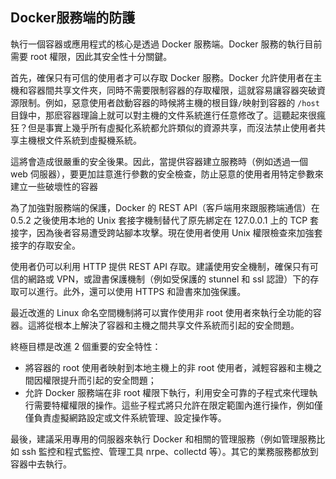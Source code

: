 ## Docker服務端的防護
執行一個容器或應用程式的核心是透過 Docker 服務端。Docker 服務的執行目前需要 root 權限，因此其安全性十分關鍵。

首先，確保只有可信的使用者才可以存取 Docker 服務。Docker 允許使用者在主機和容器間共享文件夾，同時不需要限制容器的存取權限，這就容易讓容器突破資源限制。例如，惡意使用者啟動容器的時候將主機的根目錄`/`映射到容器的 `/host` 目錄中，那麽容器理論上就可以對主機的文件系統進行任意修改了。這聽起來很瘋狂？但是事實上幾乎所有虛擬化系統都允許類似的資源共享，而沒法禁止使用者共享主機根文件系統到虛擬機系統。

這將會造成很嚴重的安全後果。因此，當提供容器建立服務時（例如透過一個 web 伺服器），要更加註意進行參數的安全檢查，防止惡意的使用者用特定參數來建立一些破壞性的容器

為了加強對服務端的保護，Docker 的 REST API（客戶端用來跟服務端通信）在 0.5.2 之後使用本地的 Unix 套接字機制替代了原先綁定在 127.0.0.1 上的 TCP 套接字，因為後者容易遭受跨站腳本攻擊。現在使用者使用 Unix 權限檢查來加強套接字的存取安全。

使用者仍可以利用 HTTP 提供 REST API 存取。建議使用安全機制，確保只有可信的網路或 VPN，或證書保護機制（例如受保護的 stunnel 和 ssl 認證）下的存取可以進行。此外，還可以使用 HTTPS 和證書來加強保護。

最近改進的 Linux 命名空間機制將可以實作使用非 root 使用者來執行全功能的容器。這將從根本上解決了容器和主機之間共享文件系統而引起的安全問題。

終極目標是改進 2 個重要的安全特性：
* 將容器的 root 使用者映射到本地主機上的非 root 使用者，減輕容器和主機之間因權限提升而引起的安全問題；
* 允許 Docker 服務端在非 root 權限下執行，利用安全可靠的子程式來代理執行需要特權權限的操作。這些子程式將只允許在限定範圍內進行操作，例如僅僅負責虛擬網路設定或文件系統管理、設定操作等。

最後，建議采用專用的伺服器來執行 Docker 和相關的管理服務（例如管理服務比如 ssh 監控和程式監控、管理工具 nrpe、collectd 等）。其它的業務服務都放到容器中去執行。
